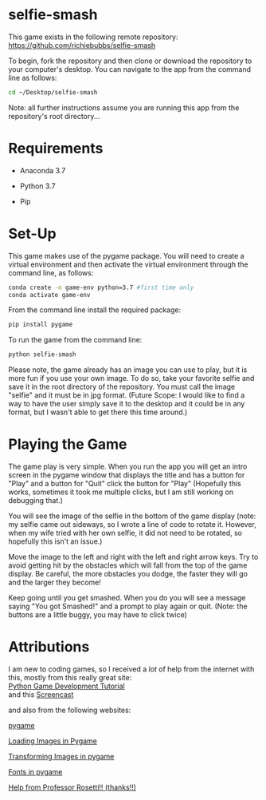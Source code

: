 # selfie-smash

This game exists in the following remote repository: https://github.com/richiebubbs/selfie-smash

To begin, fork the repository and then clone or download the repository to your computer's desktop.  You can navigate to the app from the command line as follows:

```sh
cd ~/Desktop/selfie-smash
```
Note: all further instructions assume you are running this app from the repository's root directory...

# Requirements

* Anaconda 3.7

* Python 3.7

* Pip


# Set-Up

This game makes use of the pygame package.  You will need to create a virtual environment and then activate the virtual environment through the command line, as follows:

```sh
conda create -n game-env python=3.7 #first time only
conda activate game-env
```

From the command line install the required package:

```sh
pip install pygame
```

To run the game from the command line:

```sh
python selfie-smash
```

Please note, the game already has an image you can use to play, but it is more fun if you use your own image.  To do so, take your favorite selfie and save it in the root directory of the repository.  You must call the image "selfie" and it must be in jpg format.  (Future Scope: I would like to find a way to have the user simply save it to the desktop and it could be in any format, but I wasn't able to get there this time around.)

# Playing the Game

The game play is very simple.  When you run the app you will get an intro screen in the pygame window that displays the title and has a button for "Play" and a button for "Quit" click the button for "Play" (Hopefully this works, sometimes it took me multiple clicks, but I am still working on debugging that.)

You will see the image of the selfie in the bottom of the game display (note: my selfie came out sideways, so I wrote a line of code to rotate it.  However, when my wife tried with her own selfie, it did not need to be rotated, so hopefully this isn't an issue.)

Move the image to the left and right with the left and right arrow keys.  Try to avoid getting hit by the obstacles which will fall from the top of the game display.  Be careful, the more obstacles you dodge, the faster they will go and the larger they become!

Keep going until you get smashed.  When you do you will see a message saying "You got Smashed!" and a prompt to play again or quit. (Note: the buttons are a little buggy, you may have to click twice)

# Attributions
I am new to coding games, so I received a *lot* of help from the internet with this, mostly from this really great site: <br>
[Python Game Development Tutorial](https://pythonprogramming.net/game-development-tutorials/) <br> and this [Screencast](https://youtu.be/P-UuVITG7Vg?list=PLQVvvaa0QuDdLkP8MrOXLe_rKuf6r80KO)

and also from the following websites:

[pygame](https://www.pygame.org/)

[Loading Images in Pygame](https://stackoverflow.com/questions/20160477/loading-images-in-pygame)

[Transforming Images in pygame](https://www.pygame.org/docs/ref/transform.html)

[Fonts in pygame](https://stackoverflow.com/questions/38001898/what-fonts-can-i-use-with-pygame-font-font)

[Help from Professor Rosetti!! (thanks!!)](https://github.com/s2t2/a-ppb-python-game)

